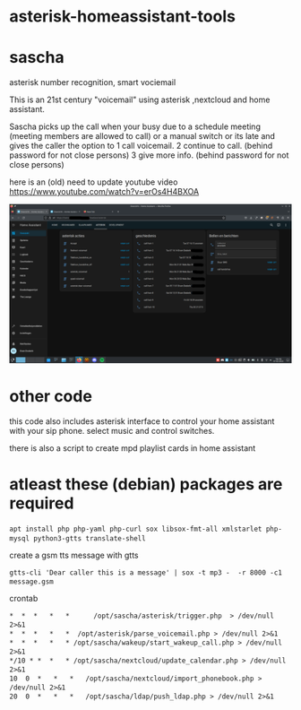 # asterisk-homeassistant-tools

# sascha 
asterisk number recognition, smart vociemail

This is an 21st century "voicemail" using asterisk ,nextcloud and home assistant.

Sascha picks up the call when your busy due to a schedule meeting (meeting members are allowed to call) or a manual switch or its late and gives the caller the option to
1 call voicemail.
2 continue to call. (behind password for not close persons)
3 give more info. (behind password for not close persons)



here is an (old) need to update youtube video https://www.youtube.com/watch?v=erOs4H4BXOA

![](./pics/asterisk.png)

# other code
this code also includes asterisk interface to control your home assistant with your sip phone.
select music and control switches.

there is also a script to create mpd playlist cards in home assistant

# atleast these (debian) packages are required
`apt install php php-yaml php-curl sox libsox-fmt-all xmlstarlet php-mysql python3-gtts translate-shell`

create a gsm tts message with gtts
```
gtts-cli 'Dear caller this is a message' | sox -t mp3 -  -r 8000 -c1 message.gsm
```

crontab
```
*  *  *   *   *      /opt/sascha/asterisk/trigger.php  > /dev/null 2>&1
*  *  *   *   *  /opt/asterisk/parse_voicemail.php > /dev/null 2>&1
*  *  *   *   * /opt/sascha/wakeup/start_wakeup_call.php > /dev/null 2>&1
*/10 * *  *   * /opt/sascha/nextcloud/update_calendar.php > /dev/null 2>&1
10  0  *   *   *   /opt/sascha/nextcloud/import_phonebook.php > /dev/null 2>&1
20  0  *   *   *   /opt/sascha/ldap/push_ldap.php > /dev/null 2>&1
```
